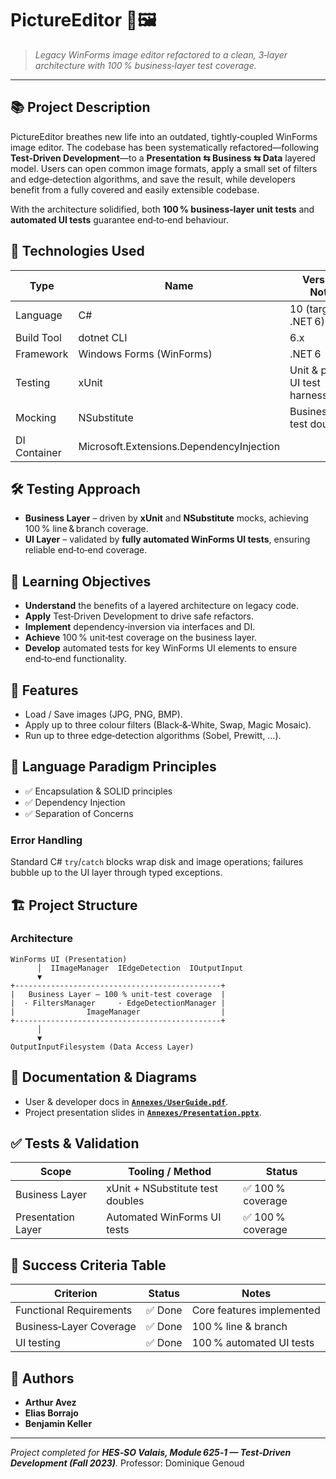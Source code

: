 # PictureEditor **🎨🖼️**

> *Legacy WinForms image editor refactored to a clean, 3‑layer architecture with 100 % business‑layer test coverage.*

---

## 📚 Project Description

PictureEditor breathes new life into an outdated, tightly‑coupled WinForms image editor.
The codebase has been systematically refactored—following **Test‑Driven Development**—to a **Presentation ⇆ Business ⇆ Data** layered model. Users can open common image formats, apply a small set of filters and edge‑detection algorithms, and save the result, while developers benefit from a fully covered and easily extensible codebase.

With the architecture solidified, both **100 % business‑layer unit tests** and **automated UI tests** guarantee end‑to‑end behaviour.

## 🧪 Technologies Used

| Type         | Name                                     | Version / Notes                |
| ------------ | ---------------------------------------- | ------------------------------ |
| Language     | C#                                       | 10 (targeting .NET 6)          |
| Build Tool   | dotnet CLI                               | 6.x                            |
| Framework    | Windows Forms (WinForms)                 | .NET 6                         |
| Testing      | xUnit                                    | Unit & planned UI test harness |
| Mocking      | NSubstitute                              | Business‑layer test doubles    |
| DI Container | Microsoft.Extensions.DependencyInjection |                                |

## 🛠️ Testing Approach

* **Business Layer** – driven by **xUnit** and **NSubstitute** mocks, achieving 100 % line & branch coverage.
* **UI Layer** – validated by **fully automated WinForms UI tests**, ensuring reliable end‑to‑end coverage.

## 🎯 Learning Objectives

* **Understand** the benefits of a layered architecture on legacy code.
* **Apply** Test‑Driven Development to drive safe refactors.
* **Implement** dependency‑inversion via interfaces and DI.
* **Achieve** 100 % unit‑test coverage on the business layer.
* **Develop** automated tests for key WinForms UI elements to ensure end‑to‑end functionality.

## 🔧 Features

* Load / Save images (JPG, PNG, BMP).
* Apply up to three colour filters (Black‑&‑White, Swap, Magic Mosaic).
* Run up to three edge‑detection algorithms (Sobel, Prewitt, …).

## 🧠 Language Paradigm Principles

* ✅ Encapsulation & SOLID principles
* ✅ Dependency Injection
* ✅ Separation of Concerns

### Error Handling

Standard C# `try`/`catch` blocks wrap disk and image operations; failures bubble up to the UI layer through typed exceptions.

## 🏗 Project Structure

### Architecture

```
WinForms UI (Presentation)
      │  IImageManager  IEdgeDetection  IOutputInput
      ▼
+----------------------------------------------+
|   Business Layer – 100 % unit‑test coverage  |
|  · FiltersManager     · EdgeDetectionManager |
|                ImageManager                  |
+----------------------------------------------+
      │
      ▼
OutputInputFilesystem (Data Access Layer)
```

## 📘 Documentation & Diagrams

* User & developer docs in **[`Annexes/UserGuide.pdf`](https://github.com/EliasBorrajo/PictureEditor/blob/master/Annexes/UserGuide.pdf)**.
* Project presentation slides in **[`Annexes/Presentation.pptx`](https://github.com/EliasBorrajo/PictureEditor/blob/master/Annexes/Presentation.pptx)**.

## ✅ Tests & Validation

| Scope              | Tooling / Method                 | Status           |
| ------------------ | -------------------------------- | ---------------- |
| Business Layer     | xUnit + NSubstitute test doubles | ✅ 100 % coverage |
| Presentation Layer | Automated WinForms UI tests      | ✅ 100 % coverage |

## 📌 Success Criteria Table

| Criterion               | Status | Notes                     |
| ----------------------- | ------ | ------------------------- |
| Functional Requirements | ✅ Done | Core features implemented |
| Business‑Layer Coverage | ✅ Done | 100 % line & branch       |
| UI testing              | ✅ Done | 100 % automated UI tests  |

## 👤 Authors

* **Arthur Avez**
* **Elias Borrajo**
* **Benjamin Keller**

---

*Project completed for ****HES‑SO Valais, Module 625‑1 — Test‑Driven Development (Fall 2023)****.*
Professor: Dominique Genoud

